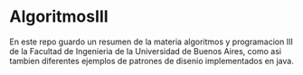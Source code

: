 # AlgoritmosIII

En este repo guardo un resumen de la materia algoritmos y programacion III de la Facultad de Ingenieria de la Universidad de Buenos Aires, como asi tambien diferentes ejemplos de patrones de disenio implementados en java.
